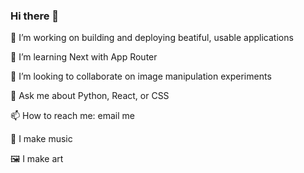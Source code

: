 ### Hi there 👋

🔭 I’m working on building and deploying beatiful, usable applications

🌱 I’m learning Next with App Router

👯 I’m looking to collaborate on image manipulation experiments

💬 Ask me about Python, React, or CSS

📫 How to reach me: email me

🎸 I make music

🖼 I make art

<!--
**dyspop/dyspop** is a ✨ _special_ ✨ repository because its `README.md` (this file) appears on your GitHub profile.

Here are some ideas to get you started:

- 🔭 I’m currently working on ...
- 🌱 I’m currently learning ...
- 👯 I’m looking to collaborate on ...
- 🤔 I’m looking for help with ...
- 💬 Ask me about ...
- 📫 How to reach me: ...
- 😄 Pronouns: ...
- ⚡ Fun fact: ...


![Dan Black's GitHub stats](https://github-readme-stats.vercel.app/api?username=dyspop&count_private=true&include_all_commits=true&show_icons=true&title_color=ffffff&icon_color=f2d9dd&text_color=f0dbd9&bg_color=33,000000,990000,bb3311,ff6622&hide_border=true)

-->
